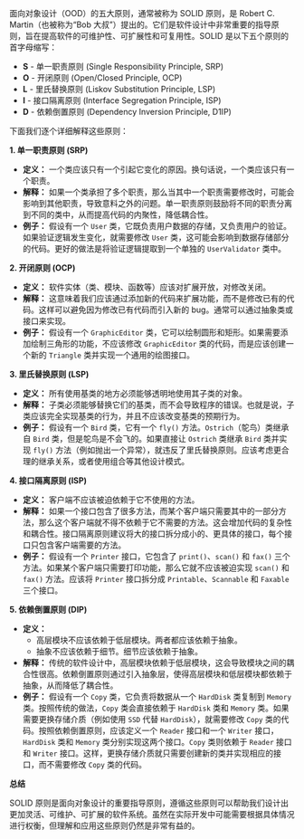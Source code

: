 面向对象设计（OOD）的五大原则，通常被称为 SOLID 原则，是 Robert C. Martin（也被称为“Bob 大叔”）提出的。它们是软件设计中非常重要的指导原则，旨在提高软件的可维护性、可扩展性和可复用性。SOLID 是以下五个原则的首字母缩写：

- **S** - 单一职责原则 (Single Responsibility Principle, SRP)
- **O** - 开闭原则 (Open/Closed Principle, OCP)
- **L** - 里氏替换原则 (Liskov Substitution Principle, LSP)
- **I** - 接口隔离原则 (Interface Segregation Principle, ISP)
- **D** - 依赖倒置原则 (Dependency Inversion Principle, D1IP)

下面我们逐个详细解释这些原则：

**1. 单一职责原则 (SRP)**

- **定义：** 一个类应该只有一个引起它变化的原因。换句话说，一个类应该只有一个职责。
- **解释：** 如果一个类承担了多个职责，那么当其中一个职责需要修改时，可能会影响到其他职责，导致意料之外的问题。单一职责原则鼓励将不同的职责分离到不同的类中，从而提高代码的内聚性，降低耦合性。
- **例子：** 假设有一个 `User` 类，它既负责用户数据的存储，又负责用户的验证。如果验证逻辑发生变化，就需要修改 `User` 类，这可能会影响到数据存储部分的代码。更好的做法是将验证逻辑提取到一个单独的 `UserValidator` 类中。

**2. 开闭原则 (OCP)**

- **定义：** 软件实体（类、模块、函数等）应该对扩展开放，对修改关闭。
- **解释：** 这意味着我们应该通过添加新的代码来扩展功能，而不是修改已有的代码。这样可以避免因为修改已有代码而引入新的 bug。通常可以通过抽象类或接口来实现。
- **例子：** 假设有一个 `GraphicEditor` 类，它可以绘制圆形和矩形。如果需要添加绘制三角形的功能，不应该修改 `GraphicEditor` 类的代码，而是应该创建一个新的 `Triangle` 类并实现一个通用的绘图接口。

**3. 里氏替换原则 (LSP)**

- **定义：** 所有使用基类的地方必须能够透明地使用其子类的对象。
- **解释：** 子类必须能够替换它们的基类，而不会导致程序的错误。也就是说，子类应该完全实现基类的行为，并且不应该改变基类的预期行为。
- **例子：** 假设有一个 `Bird` 类，它有一个 `fly()` 方法。`Ostrich`（鸵鸟）类继承自 `Bird` 类，但是鸵鸟是不会飞的。如果直接让 `Ostrich` 类继承 `Bird` 类并实现 `fly()` 方法（例如抛出一个异常），就违反了里氏替换原则。应该考虑更合理的继承关系，或者使用组合等其他设计模式。

**4. 接口隔离原则 (ISP)**

- **定义：** 客户端不应该被迫依赖于它不使用的方法。
- **解释：** 如果一个接口包含了很多方法，而某个客户端只需要其中的一部分方法，那么这个客户端就不得不依赖于它不需要的方法。这会增加代码的复杂性和耦合性。接口隔离原则建议将大的接口拆分成小的、更具体的接口，每个接口只包含客户端需要的方法。
- **例子：** 假设有一个 `Printer` 接口，它包含了 `print()`、`scan()` 和 `fax()` 三个方法。如果某个客户端只需要打印功能，那么它就不应该被迫实现 `scan()` 和 `fax()` 方法。应该将 `Printer` 接口拆分成 `Printable`、`Scannable` 和 `Faxable` 三个接口。

**5. 依赖倒置原则 (DIP)**

- **定义：**
    - 高层模块不应该依赖于低层模块。两者都应该依赖于抽象。
    - 抽象不应该依赖于细节。细节应该依赖于抽象。
- **解释：** 传统的软件设计中，高层模块依赖于低层模块，这会导致模块之间的耦合性很高。依赖倒置原则通过引入抽象层，使得高层模块和低层模块都依赖于抽象，从而降低了耦合性。
- **例子：** 假设有一个 `Copy` 类，它负责将数据从一个 `HardDisk` 类复制到 `Memory` 类。按照传统的做法，`Copy` 类会直接依赖于 `HardDisk` 类和 `Memory` 类。如果需要更换存储介质（例如使用 `SSD` 代替 `HardDisk`），就需要修改 `Copy` 类的代码。按照依赖倒置原则，应该定义一个 `Reader` 接口和一个 `Writer` 接口，`HardDisk` 类和 `Memory` 类分别实现这两个接口。`Copy` 类则依赖于 `Reader` 接口和 `Writer` 接口。这样，更换存储介质就只需要创建新的类并实现相应的接口，而不需要修改 `Copy` 类的代码。

**总结**

SOLID 原则是面向对象设计的重要指导原则，遵循这些原则可以帮助我们设计出更加灵活、可维护、可扩展的软件系统。虽然在实际开发中可能需要根据具体情况进行权衡，但理解和应用这些原则仍然是非常有益的。